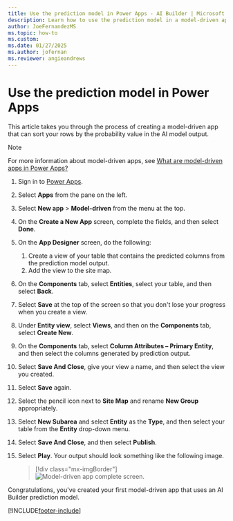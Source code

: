 ```yaml
---
title: Use the prediction model in Power Apps - AI Builder | Microsoft Docs
description: Learn how to use the prediction model in a model-driven app.
author: JoeFernandezMS
ms.topic: how-to
ms.custom: 
ms.date: 01/27/2025
ms.author: jofernan
ms.reviewer: angieandrews
---
```


# Use the prediction model in Power Apps

This article takes you through the process of creating a model-driven app that can sort your rows by the probability value in the AI model output.

> [!NOTE]
> For more information about model-driven apps, see [What are model-driven apps in Power Apps?](/powerapps/maker/model-driven-apps/model-driven-app-overview)

1. Sign in to [Power Apps](https://make.powerapps.com/).

1. Select **Apps** from the pane on the left.

1. Select **New app** > **Model-driven** from the menu at the top.

1. On the **Create a New App** screen, complete the fields, and then select **Done**.

1. On the **App Designer** screen, do the following:
   1.  Create a view of your table that contains the predicted columns from the prediction model output.
   1. Add the view to the site map.

1. On the **Components** tab, select **Entities**, select your table, and then select **Back**.

1. Select **Save** at the top of the screen so that you don't lose your progress when you create a view.

1. Under **Entity view**, select **Views**, and then on the **Components** tab, select **Create New**.

1. On the **Components** tab, select **Column Attributes – Primary Entity**, and then select the columns generated by prediction output.

1. Select **Save And Close**, give your view a name, and then select the view you created.

1. Select **Save** again.

1. Select the pencil icon next to **Site Map** and rename **New Group** appropriately.

1. Select **New Subarea** and select **Entity** as the **Type**, and then select your table from the **Entity** drop-down menu.

1. Select **Save And Close**, and then select **Publish**.

1. Select **Play**. Your output should look something like the following image.

    > [!div class="mx-imgBorder"]
    > ![Model-driven app complete screen.](media/model-driven-app-scr.png "Model-driven app complete screen")

Congratulations, you've created your first model-driven app that uses an AI Builder prediction model.


[!INCLUDE[footer-include](includes/footer-banner.md)]
